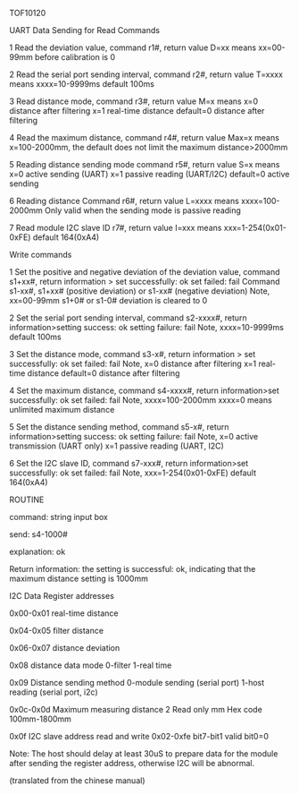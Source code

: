 TOF10120

UART 
Data Sending for Read Commands

1 Read the deviation value, command r1#, return value D=xx means xx=00-99mm before calibration is 0

2 Read the serial port sending interval, command r2#, return value T=xxxx means xxxx=10-9999ms default 100ms

3 Read distance mode, command r3#, return value M=x means x=0 distance after filtering x=1 real-time distance default=0 distance after filtering

4 Read the maximum distance, command r4#, return value Max=x means x=100-2000mm, the default does not limit the maximum distance>2000mm

5 Reading distance sending mode command r5#, return value S=x means x=0 active sending (UART) x=1 passive reading (UART/I2C) default=0 active sending

6 Reading distance Command r6#, return value L=xxxx means xxxx=100-2000mm Only valid when the sending mode is passive reading

7 Read module I2C slave ID r7#, return value I=xxx means xxx=1-254(0x01-0xFE) default 164(0xA4)



Write commands

1 Set the positive and negative deviation of the deviation value, command s1+xx#, return information > set successfully: ok set failed: fail
Command s1-xx#, s1+xx# (positive deviation) or s1-xx# (negative deviation)
    Note, xx=00-99mm s1+0# or s1-0# deviation is cleared to 0

2 Set the serial port sending interval, command s2-xxxx#, return information>setting success: ok setting failure: fail
    Note, xxxx=10-9999ms default 100ms

3 Set the distance mode, command s3-x#, return information > set successfully: ok set failed: fail
    Note, x=0 distance after filtering x=1 real-time distance default=0 distance after filtering

4 Set the maximum distance, command s4-xxxx#, return information>set successfully: ok set failed: fail
    Note, xxxx=100-2000mm xxxx=0 means unlimited maximum distance

5 Set the distance sending method, command s5-x#, return information>setting success: ok setting failure: fail
    Note, x=0 active transmission (UART only) x=1 passive reading (UART, I2C)

6 Set the I2C slave ID, command s7-xxx#, return information>set successfully: ok set failed: fail
    Note, xxx=1-254(0x01-0xFE) default 164(0xA4)



ROUTINE

command: string input box

send: s4-1000#

explanation: ok

Return information: the setting is successful: ok, indicating that the maximum distance setting is 1000mm



I2C Data Register addresses

0x00-0x01 real-time distance

0x04-0x05 filter distance

0x06-0x07 distance deviation

0x08 distance data mode 0-filter 1-real time

0x09 Distance sending method 0-module sending (serial port) 1-host reading (serial port, i2c)

0x0c-0x0d Maximum measuring distance 2 Read only mm Hex code 100mm-1800mm

0x0f I2C slave address read and write 0x02-0xfe bit7-bit1 valid bit0=0

Note: The host should delay at least 30uS to prepare data for the module after sending the register address, otherwise I2C will be abnormal.

(translated from the chinese manual)
